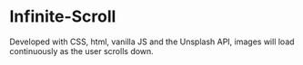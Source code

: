 # Infinite-Scroll

Developed with CSS, html, vanilla JS and the Unsplash API, images will load continuously as the user scrolls down. 
